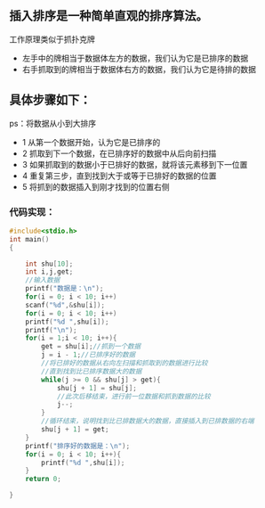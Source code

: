 ## 插入排序是一种简单直观的排序算法。
工作原理类似于抓扑克牌   
* 左手中的牌相当于数据体左方的数据，我们认为它是已排序的数据    
* 右手抓取到的牌相当于数据体右方的数据，我们认为它是待排的数据




## 具体步骤如下：   
ps：将数据从小到大排序    
* 1 从第一个数据开始，认为它是已排序的      
* 2 抓取到下一个数据，在已排序好的数据中从后向前扫描    
* 3 如果抓取到的数据小于已排好的数据，就将该元素移到下一位置   
* 4 重复第三步，直到找到大于或等于已排好的数据的位置   
* 5 将抓到的数据插入到刚才找到的位置右侧    

### 代码实现：    
```C
#include<stdio.h>
int main()
{

	int shu[10];
	int i,j,get;
	//输入数据
	printf("数据是：\n");
	for(i = 0; i < 10; i++)
	scanf("%d",&shu[i]);
	for(i = 0; i < 10; i++)
	printf("%d ",shu[i]);
	printf("\n");
	for(i = 1;i < 10; i++){
		get = shu[i];//抓到一个数据
		j = i - 1;//已排序好的数据
		//将已排好的数据从右向左扫描和抓取到的数据进行比较
		//直到找到比已排序数据大的数据
		while(j >= 0 && shu[j] > get){
			shu[j + 1] = shu[j];
			//此次后移结束，进行前一位数据和抓到数据的比较
			j--;
		}
		//循环结束，说明找到比已排数据大的数据，直接插入到已排数据的右端
		shu[j + 1] = get;
	}
	printf("排序好的数据是：\n");
	for(i = 0; i < 10; i++){
		printf("%d ",shu[i]);
	}
	return 0;

}
```
